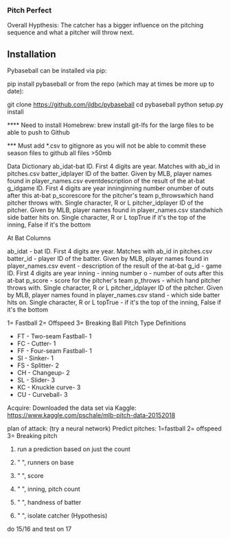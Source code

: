 ### Pitch Perfect

Overall Hypthesis: The catcher has a bigger influence on the pitching sequence and what a pitcher will throw next.


## Installation

Pybaseball can be installed via pip:

pip install pybaseball
or from the repo (which may at times be more up to date):

git clone https://github.com/jldbc/pybaseball
cd pybaseball
python setup.py install


**** Need to install Homebrew: brew install git-lfs for the large files to be able to push to Github


*** Must add *.csv to gitignore as you will not be able to commit these season files to github all files >50mb






Data Dictionary
ab_idat-bat ID. First 4 digits are year. Matches with ab_id in pitches.csv
batter_idplayer ID of the batter. Given by MLB, player names found in player_names.csv
eventdescription of the result of the at-bat
g_idgame ID. First 4 digits are year
inninginning number
onumber of outs after this at-bat
p_scorescore for the pitcher's team
p_throwswhich hand pitcher throws with. Single character, R or L
pitcher_idplayer ID of the pitcher. Given by MLB, player names found in player_names.csv
standwhich side batter hits on. Single character, R or L
topTrue if it's the top of the inning, False if it's the bottom


At Bat Columns

ab_idat - bat ID. First 4 digits are year. Matches with ab_id in pitches.csv
batter_id - player ID of the batter. Given by MLB, player names found in player_names.csv
event - description of the result of the at-bat
g_id - game ID. First 4 digits are year
inning - inning number
o - number of outs after this at-bat
p_score - score for the pitcher's team
p_throws - which hand pitcher throws with. Single character, R or L
pitcher_idplayer ID of the pitcher. Given by MLB, player names found in player_names.csv
stand - which side batter hits on. Single character, R or L
topTrue - if it's the top of the inning, False if it's the bottom

1= Fastball 2= Offspeed 3= Breaking Ball
Pitch Type Definitions
* FT - Two-seam Fastball- 1
* FC - Cutter- 1
* FF - Four-seam Fastball- 1
* SI - Sinker- 1
* FS - Splitter- 2
* CH - Changeup- 2
* SL - Slider- 3
* KC - Knuckle curve- 3
* CU - Curveball- 3

Acquire:
Downloaded the data set via Kaggle: https://www.kaggle.com/pschale/mlb-pitch-data-20152018

plan of attack:
(try a neural network) 
Predict pitches: 1=fastball 2= offspeed 3= Breaking pitch

1. run a prediction based on just the count
2. " ", runners on base
3. " ", score
4. " ", inning, pitch count
4. " ", handness of batter

5. " ", isolate catcher 
(Hypothesis)


do 15/16 and test on 17